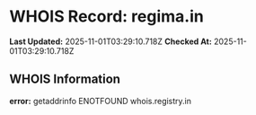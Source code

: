 # WHOIS Record: regima.in

**Last Updated:** 2025-11-01T03:29:10.718Z
**Checked At:** 2025-11-01T03:29:10.718Z

## WHOIS Information

**error:** getaddrinfo ENOTFOUND whois.registry.in

